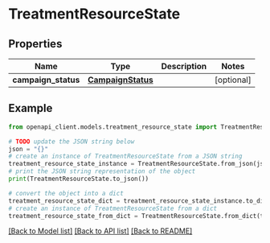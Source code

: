 # TreatmentResourceState


## Properties

Name | Type | Description | Notes
------------ | ------------- | ------------- | -------------
**campaign_status** | [**CampaignStatus**](CampaignStatus.md) |  | [optional] 

## Example

```python
from openapi_client.models.treatment_resource_state import TreatmentResourceState

# TODO update the JSON string below
json = "{}"
# create an instance of TreatmentResourceState from a JSON string
treatment_resource_state_instance = TreatmentResourceState.from_json(json)
# print the JSON string representation of the object
print(TreatmentResourceState.to_json())

# convert the object into a dict
treatment_resource_state_dict = treatment_resource_state_instance.to_dict()
# create an instance of TreatmentResourceState from a dict
treatment_resource_state_from_dict = TreatmentResourceState.from_dict(treatment_resource_state_dict)
```
[[Back to Model list]](../README.md#documentation-for-models) [[Back to API list]](../README.md#documentation-for-api-endpoints) [[Back to README]](../README.md)


